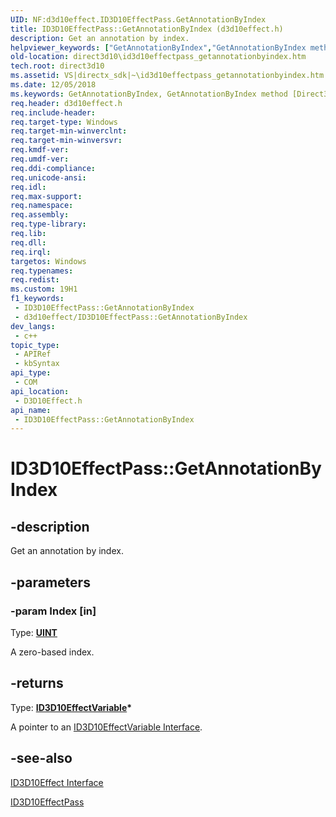```yaml
---
UID: NF:d3d10effect.ID3D10EffectPass.GetAnnotationByIndex
title: ID3D10EffectPass::GetAnnotationByIndex (d3d10effect.h)
description: Get an annotation by index.
helpviewer_keywords: ["GetAnnotationByIndex","GetAnnotationByIndex method [Direct3D 10]","GetAnnotationByIndex method [Direct3D 10]","ID3D10EffectPass interface","ID3D10EffectPass interface [Direct3D 10]","GetAnnotationByIndex method","ID3D10EffectPass.GetAnnotationByIndex","ID3D10EffectPass::GetAnnotationByIndex","b11d6e71-cc4e-38a9-fd93-a67effc5a2b5","d3d10effect/ID3D10EffectPass::GetAnnotationByIndex","direct3d10.id3d10effectpass_getannotationbyindex"]
old-location: direct3d10\id3d10effectpass_getannotationbyindex.htm
tech.root: direct3d10
ms.assetid: VS|directx_sdk|~\id3d10effectpass_getannotationbyindex.htm
ms.date: 12/05/2018
ms.keywords: GetAnnotationByIndex, GetAnnotationByIndex method [Direct3D 10], GetAnnotationByIndex method [Direct3D 10],ID3D10EffectPass interface, ID3D10EffectPass interface [Direct3D 10],GetAnnotationByIndex method, ID3D10EffectPass.GetAnnotationByIndex, ID3D10EffectPass::GetAnnotationByIndex, b11d6e71-cc4e-38a9-fd93-a67effc5a2b5, d3d10effect/ID3D10EffectPass::GetAnnotationByIndex, direct3d10.id3d10effectpass_getannotationbyindex
req.header: d3d10effect.h
req.include-header: 
req.target-type: Windows
req.target-min-winverclnt: 
req.target-min-winversvr: 
req.kmdf-ver: 
req.umdf-ver: 
req.ddi-compliance: 
req.unicode-ansi: 
req.idl: 
req.max-support: 
req.namespace: 
req.assembly: 
req.type-library: 
req.lib: 
req.dll: 
req.irql: 
targetos: Windows
req.typenames: 
req.redist: 
ms.custom: 19H1
f1_keywords:
 - ID3D10EffectPass::GetAnnotationByIndex
 - d3d10effect/ID3D10EffectPass::GetAnnotationByIndex
dev_langs:
 - c++
topic_type:
 - APIRef
 - kbSyntax
api_type:
 - COM
api_location:
 - D3D10Effect.h
api_name:
 - ID3D10EffectPass::GetAnnotationByIndex
---
```


# ID3D10EffectPass::GetAnnotationByIndex


## -description

Get an annotation by index.

## -parameters

### -param Index [in]

Type: <b><a href="/windows/desktop/WinProg/windows-data-types">UINT</a></b>

A zero-based index.

## -returns

Type: <b><a href="/windows/desktop/api/d3d10effect/nn-d3d10effect-id3d10effectvariable">ID3D10EffectVariable</a>*</b>

A pointer to an <a href="/windows/desktop/api/d3d10effect/nn-d3d10effect-id3d10effectvariable">ID3D10EffectVariable Interface</a>.

## -see-also

<a href="/windows/desktop/api/d3d10effect/nn-d3d10effect-id3d10effect">ID3D10Effect Interface</a>



<a href="/windows/desktop/api/d3d10effect/nn-d3d10effect-id3d10effectpass">ID3D10EffectPass</a>

